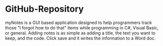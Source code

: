 GitHub-Repository
=================
myNotes is a GUI based application designed to help programmers track those "I forgot how to do that" items while programming in C#, Visual Basic, or general. Adding notes is as simple as adding a title, the text you want to keep, and the code. Click save and it writes the information to a Word doc. 
